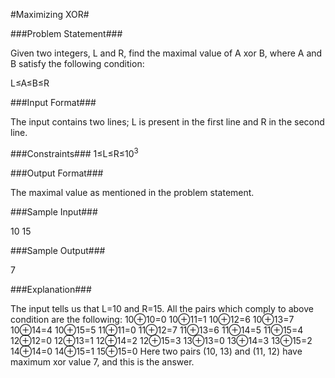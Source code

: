 
#Maximizing XOR#


###Problem Statement###

Given two integers, L and R, find the maximal value of A xor B, where A and B satisfy the following condition:

L≤A≤B≤R

###Input Format###

The input contains two lines; L is present in the first line and R in the second line.

###Constraints###
1≤L≤R≤10<sup>3</sup>

###Output Format###

The maximal value as mentioned in the problem statement.

###Sample Input###

10
15

###Sample Output###

7

###Explanation###

The input tells us that L=10 and R=15. All the pairs which comply to above condition are the following:
10⊕10=0
10⊕11=1
10⊕12=6
10⊕13=7
10⊕14=4
10⊕15=5
11⊕11=0
11⊕12=7
11⊕13=6
11⊕14=5
11⊕15=4
12⊕12=0
12⊕13=1
12⊕14=2
12⊕15=3
13⊕13=0
13⊕14=3
13⊕15=2
14⊕14=0
14⊕15=1
15⊕15=0
Here two pairs (10, 13) and (11, 12) have maximum xor value 7, and this is the answer.
